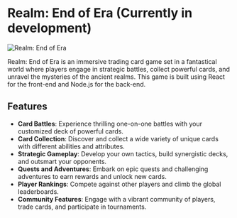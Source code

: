# Realm: End of Era (Currently in development)

![Realm: End of Era](assets/images/readme-game-logo.gif)

Realm: End of Era is an immersive trading card game set in a fantastical world where players engage in strategic battles, collect powerful cards, and unravel the mysteries of the ancient realms. This game is built using React for the front-end and Node.js for the back-end.

## Features

- **Card Battles**: Experience thrilling one-on-one battles with your customized deck of powerful cards.
- **Card Collection**: Discover and collect a wide variety of unique cards with different abilities and attributes.
- **Strategic Gameplay**: Develop your own tactics, build synergistic decks, and outsmart your opponents.
- **Quests and Adventures**: Embark on epic quests and challenging adventures to earn rewards and unlock new cards.
- **Player Rankings**: Compete against other players and climb the global leaderboards.
- **Community Features**: Engage with a vibrant community of players, trade cards, and participate in tournaments.